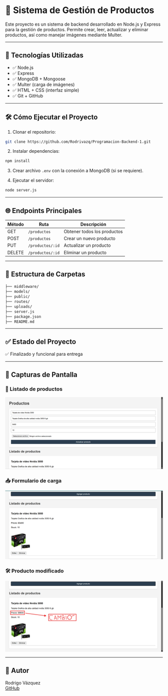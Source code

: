 # 💼 Sistema de Gestión de Productos

Este proyecto es un sistema de backend desarrollado en Node.js y Express para la gestión de productos. Permite crear, leer, actualizar y eliminar productos, así como manejar imágenes mediante Multer.

---

## 🚀 Tecnologías Utilizadas

- ✅ Node.js
- ✅ Express
- ✅ MongoDB + Mongoose
- ✅ Multer (carga de imágenes)
- ✅ HTML + CSS (interfaz simple)
- ✅ Git + GitHub

---

## 🛠 Cómo Ejecutar el Proyecto

1. Clonar el repositorio:
```bash
git clone https://github.com/Rodrivazq/Programacion-Backend-1.git
```

2. Instalar dependencias:
```bash
npm install
```

3. Crear archivo `.env` con la conexión a MongoDB (si se requiere).

4. Ejecutar el servidor:
```bash
node server.js
```

---

## 🌐 Endpoints Principales

| Método | Ruta              | Descripción               |
|--------|-------------------|---------------------------|
| GET    | `/productos`      | Obtener todos los productos |
| POST   | `/productos`      | Crear un nuevo producto   |
| PUT    | `/productos/:id`  | Actualizar un producto    |
| DELETE | `/productos/:id`  | Eliminar un producto      |

---

## 📂 Estructura de Carpetas

```
├── middleware/
├── models/
├── public/
├── routes/
├── uploads/
├── server.js
├── package.json
├── README.md
```

---

## ✅ Estado del Proyecto

✅ Finalizado y funcional para entrega

---

## 📸 Capturas de Pantalla

### 📄 Listado de productos
![Listado](./capturas/captura2.png)

### 📥 Formulario de carga
![Formulario](./capturas/captura1.png)

### 🛠 Producto modificado
![Producto modificado](./capturas/captura3.png)

---

## 👤 Autor

Rodrigo Vázquez  
[GitHub](https://github.com/Rodrivazq)
